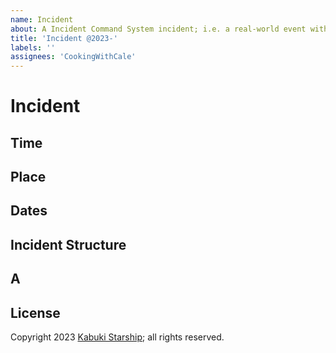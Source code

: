 ```yaml
---
name: Incident
about: A Incident Command System incident; i.e. a real-world event with time, place, etc.
title: 'Incident @2023-'
labels: ''
assignees: 'CookingWithCale'
---
```

# Incident



## Time



## Place



## Dates


## Incident Structure



## A



## License

Copyright 2023 [Kabuki Starship](https://kabukistarship.com); all rights reserved.
